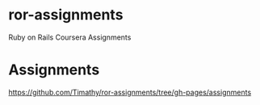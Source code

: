 # ror-assignments
Ruby on Rails Coursera Assignments

# Assignments
https://github.com/Timathy/ror-assignments/tree/gh-pages/assignments
